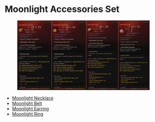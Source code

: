 # Moonlight Accessories Set

<figure><img src="../../../.gitbook/assets/moonlight9.png" alt=""><figcaption></figcaption></figure>

* [Moonlight Necklace](moonlight-necklace.md)
* [Moonlight Belt](moonlight-belt.md)
* [Moonlight Earring](moonlight-earring.md)
* [Moonlight Ring](moonlight-ring.md)
